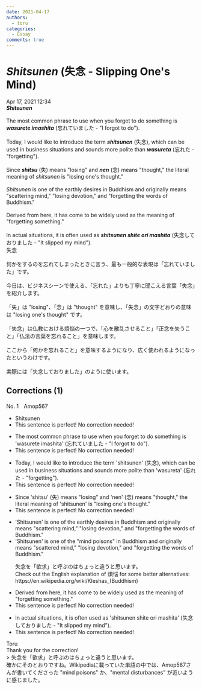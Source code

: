 ```yaml
---
date: 2021-04-17
authors:
  - toru
categories:
  - Essay
comments: true
---
```


# <strong><em>Shitsunen</strong></em> (失念 - Slipping One's Mind)
<div class="date">Apr 17, 2021 12:34</div>
<div id="post"><div id="body_show_ori">
<strong><em>Shitsunen</strong></em><br/><br/>The most common phrase to use when you forget to do something is <strong><em>wasurete imashita</em></strong> (忘れていました - "I forgot to do").<br/><br/>Today, I would like to introduce the term <strong><em>shitsunen</em></strong> (失念), which can be used in business situations and sounds more polite than <strong><em>wasureta</em></strong> (忘れた - "forgetting").<br/><br/>Since <strong><em>shitsu</em></strong> (失) means "losing" and <strong><em>nen</em></strong> (念) means "thought," the literal meaning of <em>shitsunen</em> is "losing one's thought."<br/><br/><em>Shitsunen</em> is one of the earthly desires in Buddhism and originally means "scattering mind," "losing devotion," and "forgetting the words of Buddhism."<br/><br/>Derived from here, it has come to be widely used as the meaning of "forgetting something."<br/><br/>In actual situations, it is often used as <strong><em>shitsunen shite ori mashita</em></strong> (失念しておりました - "It slipped my mind").
</div></div>

<!-- more -->

<div id="post_ja"><div id="body_show_mo">
失念<br/><br/>何かをするのを忘れてしまったときに言う、最も一般的な表現は「忘れていました」です。<br/><br/>今日は、ビジネスシーンで使える、「忘れた」よりも丁寧に聞こえる言葉「失念」を紹介します。<br/><br/>「失」は "losing"、「念」は "thought" を意味し、「失念」の文字どおりの意味は "losing one's thought" です。<br/><br/>「失念」は仏教における煩悩の一つで、「心を散乱させること」「正念を失うこと」「仏法の言葉を忘れること」を意味します。<br/><br/>ここから「何かを忘れること」を意味するようになり、広く使われるようになったというわけです。<br/><br/>実際には「失念しておりました」のように使います。
</div></div>

## Corrections (1)
<div id="block"><div class="first_name"> No. 1　<span class="just_name">Amop567</span></div><div id="block2">
<ul class="correction_field">
<li class="incorrect">Shitsunen</li>
<li class="corrected perfect">This sentence is perfect! No correction needed!</li>
</ul>
<ul class="correction_field">
<li class="incorrect">The most common phrase to use when you forget to do something is 'wasurete imashita' (忘れていました - "I forgot to do").</li>
<li class="corrected perfect">This sentence is perfect! No correction needed!</li>
</ul>
<ul class="correction_field">
<li class="incorrect">Today, I would like to introduce the term 'shitsunen' (失念), which can be used in business situations and sounds more polite than 'wasureta' (忘れた - "forgetting").</li>
<li class="corrected perfect">This sentence is perfect! No correction needed!</li>
</ul>
<ul class="correction_field">
<li class="incorrect">Since 'shitsu' (失) means "losing" and 'nen' (念) means "thought," the literal meaning of 'shitsunen' is "losing one's thought."</li>
<li class="corrected perfect">This sentence is perfect! No correction needed!</li>
</ul>
<ul class="correction_field">
<li class="incorrect">'Shitsunen' is one of the earthly desires in Buddhism and originally means "scattering mind," "losing devotion," and "forgetting the words of Buddhism."</li>
<li class="corrected correct">
'Shitsunen' is one <span class="f_blue">of the "mind poisons"</span> in Buddhism and originally means "scatter<span class="f_blue">ed</span> mind," "losing devotion," and "forgetting the words of Buddhism."
<p class="correction_comment">失念を「欲求」と呼ぶのはちょっと違うと思います。<br/>Check out the English explanation of 煩悩 for some better alternatives: <br/>https://en.wikipedia.org/wiki/Kleshas_(Buddhism)</p>
</li>
</ul>
<ul class="correction_field">
<li class="incorrect">Derived from here, it has come to be widely used as the meaning of "forgetting something."</li>
<li class="corrected perfect">This sentence is perfect! No correction needed!</li>
</ul>
<ul class="correction_field">
<li class="incorrect">In actual situations, it is often used as 'shitsunen shite ori mashita' (失念しておりました - "It slipped my mind").</li>
<li class="corrected perfect">This sentence is perfect! No correction needed!</li>
</ul>
</div><div class="name"><span class="just_name">Toru</span><br>
Thank you for the correction!<br/>&gt; 失念を「欲求」と呼ぶのはちょっと違うと思います。<br/>確かにそのとおりですね。Wikipediaに載っていた単語の中では、Amop567さんが書いてくださった "mind poisons" か、"mental disturbances" が近いように感じました。
</div>
</div>

